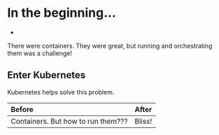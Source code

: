 # In the beginning...
-
There were containers.  They were great, but running and orchestrating them was a challenge!

## Enter Kubernetes
Kubernetes helps solve this problem.

| Before | After |
|:--------|:-------|
| Containers.  But how to run them??? | Bliss!|